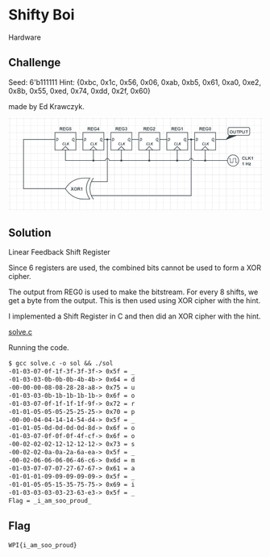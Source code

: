 # Shifty Boi
Hardware

## Challenge 

Seed: 6'b111111 Hint: {0xbc, 0x1c, 0x56, 0x06, 0xab, 0xb5, 0x61, 0xa0, 0xe2, 0x8b, 0x55, 0xed, 0x74, 0xdd, 0x2f, 0x60}

made by Ed Krawczyk.

![shifty.png](shifty.png)

## Solution

Linear Feedback Shift Register

Since 6 registers are used, the combined bits cannot be used to form a XOR cipher.

The output from REG0 is used to make the bitstream. For every 8 shifts, we get a byte from the output. This is then used using XOR cipher with the hint.

I implemented a Shift Register in C and then did an XOR cipher with the hint.

[solve.c](solve.c)

Running the code.

	$ gcc solve.c -o sol && ./sol 
	-01-03-07-0f-1f-3f-3f-3f-> 0x5f = _ 
	-01-03-03-0b-0b-0b-4b-4b-> 0x64 = d 
	-00-00-00-08-08-28-28-a8-> 0x75 = u 
	-01-03-03-0b-1b-1b-1b-1b-> 0x6f = o 
	-01-03-07-0f-1f-1f-1f-9f-> 0x72 = r 
	-01-01-05-05-05-25-25-25-> 0x70 = p 
	-00-00-04-04-14-14-54-d4-> 0x5f = _ 
	-01-01-05-0d-0d-0d-0d-8d-> 0x6f = o 
	-01-03-07-0f-0f-0f-4f-cf-> 0x6f = o 
	-00-02-02-02-12-12-12-12-> 0x73 = s 
	-00-02-02-0a-0a-2a-6a-ea-> 0x5f = _ 
	-00-02-06-06-06-06-46-c6-> 0x6d = m 
	-01-03-07-07-07-27-67-67-> 0x61 = a 
	-01-01-01-09-09-09-09-09-> 0x5f = _ 
	-01-01-05-05-15-35-75-75-> 0x69 = i 
	-01-03-03-03-03-23-63-e3-> 0x5f = _ 
	Flag = _i_am_soo_proud_

## Flag

	WPI{i_am_soo_proud}

